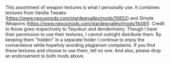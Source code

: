 This assortment of weapon textures is what I personally use.
It combines textures from Vanilla Tweaks (https://www.nexusmods.com/stardewvalley/mods/10852) and Simple Weapons (https://www.nexusmods.com/stardewvalley/mods/16491).
Credit to those goes respectively to Taiyokun and dendenhsmy.
Though I have their permission to use their textures, I cannot outright distribute them.
By keeping them "hidden" in a separate folder I continue to enjoy the convenience while hopefuly avoiding plagiarism complaints.
If you find these textures and choose to use them, tell no one.
And also, please drop an endorsement to both mods above.